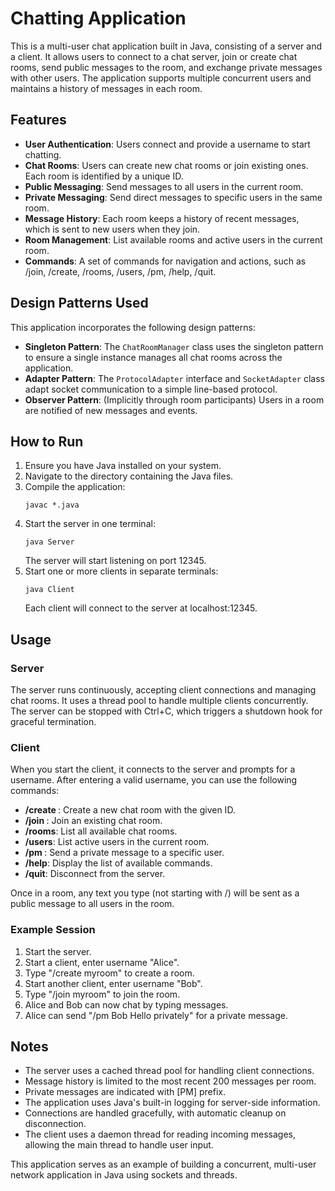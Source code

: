# Chatting Application

This is a multi-user chat application built in Java, consisting of a server and a client. It allows users to connect to a chat server, join or create chat rooms, send public messages to the room, and exchange private messages with other users. The application supports multiple concurrent users and maintains a history of messages in each room.

## Features

- **User Authentication**: Users connect and provide a username to start chatting.
- **Chat Rooms**: Users can create new chat rooms or join existing ones. Each room is identified by a unique ID.
- **Public Messaging**: Send messages to all users in the current room.
- **Private Messaging**: Send direct messages to specific users in the same room.
- **Message History**: Each room keeps a history of recent messages, which is sent to new users when they join.
- **Room Management**: List available rooms and active users in the current room.
- **Commands**: A set of commands for navigation and actions, such as /join, /create, /rooms, /users, /pm, /help, /quit.

## Design Patterns Used

This application incorporates the following design patterns:

- **Singleton Pattern**: The `ChatRoomManager` class uses the singleton pattern to ensure a single instance manages all chat rooms across the application.
- **Adapter Pattern**: The `ProtocolAdapter` interface and `SocketAdapter` class adapt socket communication to a simple line-based protocol.
- **Observer Pattern**: (Implicitly through room participants) Users in a room are notified of new messages and events.

## How to Run

1. Ensure you have Java installed on your system.
2. Navigate to the directory containing the Java files.
3. Compile the application:
   ```
   javac *.java
   ```
4. Start the server in one terminal:
   ```
   java Server
   ```
   The server will start listening on port 12345.
5. Start one or more clients in separate terminals:
   ```
   java Client
   ```
   Each client will connect to the server at localhost:12345.

## Usage

### Server
The server runs continuously, accepting client connections and managing chat rooms. It uses a thread pool to handle multiple clients concurrently. The server can be stopped with Ctrl+C, which triggers a shutdown hook for graceful termination.

### Client
When you start the client, it connects to the server and prompts for a username. After entering a valid username, you can use the following commands:

- **/create <roomId>**: Create a new chat room with the given ID.
- **/join <roomId>**: Join an existing chat room.
- **/rooms**: List all available chat rooms.
- **/users**: List active users in the current room.
- **/pm <user> <message>**: Send a private message to a specific user.
- **/help**: Display the list of available commands.
- **/quit**: Disconnect from the server.

Once in a room, any text you type (not starting with /) will be sent as a public message to all users in the room.

### Example Session
1. Start the server.
2. Start a client, enter username "Alice".
3. Type "/create myroom" to create a room.
4. Start another client, enter username "Bob".
5. Type "/join myroom" to join the room.
6. Alice and Bob can now chat by typing messages.
7. Alice can send "/pm Bob Hello privately" for a private message.

## Notes

- The server uses a cached thread pool for handling client connections.
- Message history is limited to the most recent 200 messages per room.
- Private messages are indicated with [PM] prefix.
- The application uses Java's built-in logging for server-side information.
- Connections are handled gracefully, with automatic cleanup on disconnection.
- The client uses a daemon thread for reading incoming messages, allowing the main thread to handle user input.

This application serves as an example of building a concurrent, multi-user network application in Java using sockets and threads.
